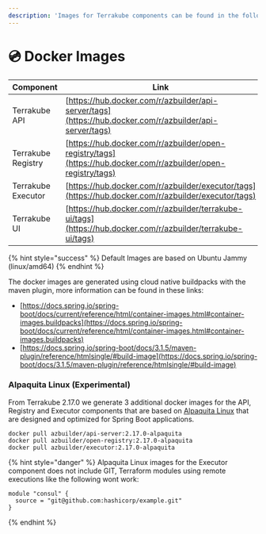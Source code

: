 ```yaml
---
description: 'Images for Terrakube components can be found in the following links:'
---
```


# 💿 Docker Images

| Component          | Link                                                                                                           |
| ------------------ | -------------------------------------------------------------------------------------------------------------- |
| Terrakube API      | [https://hub.docker.com/r/azbuilder/api-server/tags](https://hub.docker.com/r/azbuilder/api-server/tags)       |
| Terrakube Registry | [https://hub.docker.com/r/azbuilder/open-registry/tags](https://hub.docker.com/r/azbuilder/open-registry/tags) |
| Terrakube Executor | [https://hub.docker.com/r/azbuilder/executor/tags](https://hub.docker.com/r/azbuilder/executor/tags)           |
| Terrakube UI       | [https://hub.docker.com/r/azbuilder/terrakube-ui/tags](https://hub.docker.com/r/azbuilder/terrakube-ui/tags)   |

{% hint style="success" %}
Default Images are based on Ubuntu Jammy (linux/amd64)
{% endhint %}

The docker images are generated using cloud native buildpacks with the maven plugin, more information can be found in these links:

* [https://docs.spring.io/spring-boot/docs/current/reference/html/container-images.html#container-images.buildpacks](https://docs.spring.io/spring-boot/docs/current/reference/html/container-images.html#container-images.buildpacks)
* [https://docs.spring.io/spring-boot/docs/3.1.5/maven-plugin/reference/htmlsingle/#build-image](https://docs.spring.io/spring-boot/docs/3.1.5/maven-plugin/reference/htmlsingle/#build-image)

### Alpaquita Linux (Experimental)

From Terrakube 2.17.0 we generate 3 additional  docker images for the API, Registry and Executor components that are based on [Alpaquita Linux](https://bell-sw.com/alpaquita-linux/) that are designed and optimized for Spring Boot applications.

```
docker pull azbuilder/api-server:2.17.0-alpaquita
docker pull azbuilder/open-registry:2.17.0-alpaquita
docker pull azbuilder/executor:2.17.0-alpaquita
```

{% hint style="danger" %}
Alpaquita Linux images for the Executor component does not include GIT, Terraform modules using remote executions like the following wont work:

```
module "consul" {
  source = "git@github.com:hashicorp/example.git"
}
```
{% endhint %}
